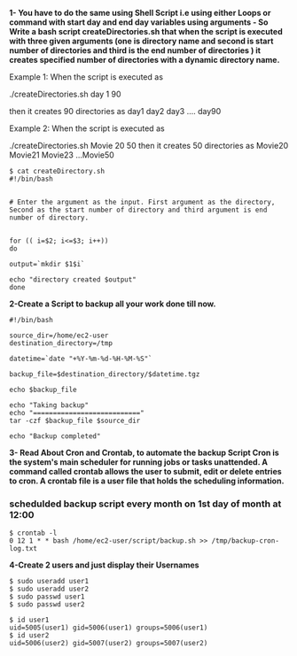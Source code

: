 

**1- You have to do the same using Shell Script i.e using either Loops or command with start day and end day variables using arguments -
So Write a bash script createDirectories.sh that when the script is executed with three given arguments (one is directory name and second is start number of directories and third is the end number of directories ) it creates specified number of directories with a dynamic directory name.**

Example 1: When the script is executed as

./createDirectories.sh day 1 90

then it creates 90 directories as day1 day2 day3 .... day90

Example 2: When the script is executed as

./createDirectories.sh Movie 20 50 then it creates 50 directories as Movie20 Movie21 Movie23 ...Movie50


```
$ cat createDirectory.sh 
#!/bin/bash


# Enter the argument as the input. First argument as the directory, Second as the start number of directory and third argument is end number of directory.


for (( i=$2; i<=$3; i++))
do

output=`mkdir $1$i`

echo "directory created $output"
done
```

**2-Create a Script to backup all your work done till now.**

```
#!/bin/bash

source_dir=/home/ec2-user
destination_directory=/tmp

datetime=`date "+%Y-%m-%d-%H-%M-%S"`

backup_file=$destination_directory/$datetime.tgz

echo $backup_file

echo "Taking backup"
echo "==========================="
tar -czf $backup_file $source_dir

echo "Backup completed"
```

**3- Read About Cron and Crontab, to automate the backup Script
Cron is the system's main scheduler for running jobs or tasks unattended. A command called crontab allows the user to submit, edit or delete entries to cron. A crontab file is a user file that holds the scheduling information.**

### schedulded backup script every month on 1st day of month at 12:00 

```
$ crontab -l
0 12 1 * * bash /home/ec2-user/script/backup.sh >> /tmp/backup-cron-log.txt
```

**4-Create 2 users and just display their Usernames**
```
$ sudo useradd user1
$ sudo useradd user2
$ sudo passwd user1
$ sudo passwd user2

$ id user1
uid=5005(user1) gid=5006(user1) groups=5006(user1)
$ id user2
uid=5006(user2) gid=5007(user2) groups=5007(user2)
```


